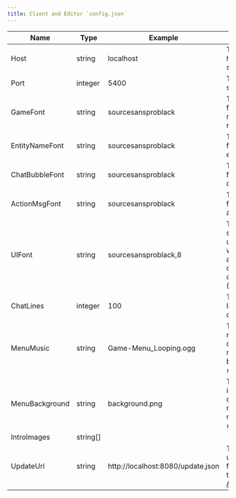 ```yaml
---
title: Client and Editor `config.json`
---
```


| Name           | Type     | Example                           | Description                                                                                                    |
| -------------- | -------- | --------------------------------- | -------------------------------------------------------------------------------------------------------------- |
| Host           | string   | localhost                         | The IP address or host name of the server.                                                                     |
| Port           | integer  | 5400                              | The port on the server.                                                                                        |
| GameFont       | string   | sourcesansproblack                | The name of the font to use for non-UI rendering.                                                              |
| EntityNameFont | string   | sourcesansproblack                | The name of the font to use for entity names.                                                                  |
| ChatBubbleFont | string   | sourcesansproblack                | The name of the font to use for chat bubble text.                                                              |
| ActionMsgFont  | string   | sourcesansproblack                | The name of the font to use for action messages.                                                               |
| UIFont         | string   | sourcesansproblack,8              | The name and size of the font to use for unstyled windows (such as debug/admin) comma-delimited (`name,size`). |
| ChatLines      | integer  | 100                               | The number of lines to save for chat scroll-back.                                                              |
| MenuMusic      | string   | Game-Menu_Looping.ogg             | The name of the music file to play on the main menu (file must be in `resources/music`).                       |
| MenuBackground | string   | background.png                    | The name of the image file to display on the main menu (file must be in `resources/gui`).                      |
| IntroImages    | string[] |                                   |                                                                                                                |
| UpdateUrl      | string   | http://localhost:8080/update.json | The URL to the update manifest file generated by the editor (see [Auto Updater](./deploy/autoupdater.html)).   |
